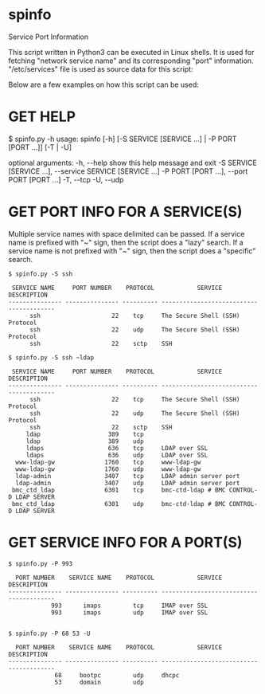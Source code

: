 # spinfo
Service Port Information

This script written in Python3 can be executed in Linux shells. It is used for fetching "network service name" 
and its corresponding "port" information. "/etc/services" file is used as source data for this script:

Below are a few examples on how this script can be used:

GET HELP
========
  $ spinfo.py -h
  usage: spinfo [-h] [-S SERVICE [SERVICE ...] | -P PORT [PORT ...]] [-T | -U]

  optional arguments:
    -h, --help            show this help message and exit
    -S SERVICE [SERVICE ...], --service SERVICE [SERVICE ...]
    -P PORT [PORT ...], --port PORT [PORT ...]
    -T, --tcp
    -U, --udp

GET PORT INFO FOR A SERVICE(S)
==============================
Multiple service names with space delimited can be passed.
If a service name is prefixed with "~" sign, then the script does a "lazy" search. 
If a service name is not prefixed with "~" sign, then the script does a "specific" search.

    $ spinfo.py -S ssh
    
     SERVICE NAME     PORT NUMBER    PROTOCOL            SERVICE DESCRIPTION           
    --------------- --------------- ---------- ----------------------------------------
          ssh                    22    tcp     The Secure Shell (SSH) Protocol         
          ssh                    22    udp     The Secure Shell (SSH) Protocol         
          ssh                    22    sctp    SSH 
          
    $ spinfo.py -S ssh ~ldap

     SERVICE NAME     PORT NUMBER    PROTOCOL            SERVICE DESCRIPTION           
    --------------- --------------- ---------- ----------------------------------------
          ssh                    22    tcp     The Secure Shell (SSH) Protocol         
          ssh                    22    udp     The Secure Shell (SSH) Protocol         
          ssh                    22    sctp    SSH                                     
         ldap                   389    tcp                                             
         ldap                   389    udp                                             
         ldaps                  636    tcp     LDAP over SSL                           
         ldaps                  636    udp     LDAP over SSL                           
      www-ldap-gw              1760    tcp     www-ldap-gw                             
      www-ldap-gw              1760    udp     www-ldap-gw                             
      ldap-admin               3407    tcp     LDAP admin server port                  
      ldap-admin               3407    udp     LDAP admin server port                  
     bmc_ctd_ldap              6301    tcp     bmc-ctd-ldap # BMC CONTROL-D LDAP SERVER
     bmc_ctd_ldap              6301    udp     bmc-ctd-ldap # BMC CONTROL-D LDAP SERVER
     
          
GET SERVICE INFO FOR A PORT(S)
==============================
    $ spinfo.py -P 993

      PORT NUMBER    SERVICE NAME    PROTOCOL            SERVICE DESCRIPTION           
    --------------- --------------- ---------- ----------------------------------------
                993      imaps         tcp     IMAP over SSL                           
                993      imaps         udp     IMAP over SSL  
                

    $ spinfo.py -P 68 53 -U

      PORT NUMBER    SERVICE NAME    PROTOCOL            SERVICE DESCRIPTION           
    --------------- --------------- ---------- ----------------------------------------
                 68     bootpc         udp     dhcpc                                   
                 53     domain         udp 
